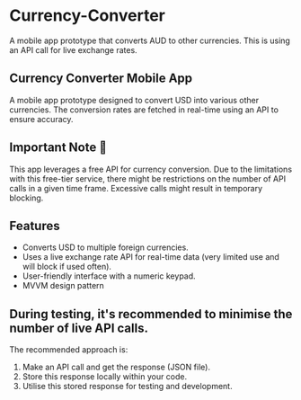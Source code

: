 # Currency-Converter
A mobile app prototype that converts AUD to other currencies. This is using an API call for live exchange rates. 


## Currency Converter Mobile App
A mobile app prototype designed to convert USD into various other currencies. The conversion rates are fetched in real-time using an API to ensure accuracy.


## Important Note 🚨
This app leverages a free API for currency conversion. Due to the limitations with this free-tier service, there might be restrictions on the number of API calls in a given time frame. Excessive calls might result in temporary blocking.


## Features
- Converts USD to multiple foreign currencies.
- Uses a live exchange rate API for real-time data (very limited use and will block if used often).
- User-friendly interface with a numeric keypad.
- MVVM design pattern


## During testing, it's recommended to minimise the number of live API calls. 
The recommended approach is:
1. Make an API call and get the response (JSON file).
2. Store this response locally within your code.
3. Utilise this stored response for testing and development.
